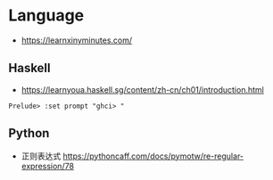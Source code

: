 # Language

- https://learnxinyminutes.com/

## Haskell

- https://learnyoua.haskell.sg/content/zh-cn/ch01/introduction.html


```
Prelude> :set prompt "ghci> "
```

## Python

- 正则表达式 https://pythoncaff.com/docs/pymotw/re-regular-expression/78
